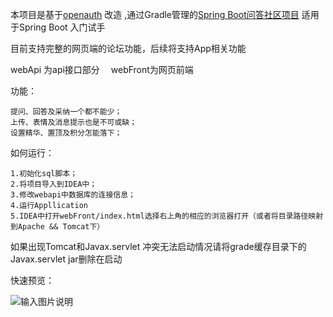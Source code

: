 本项目是基于[openauth](https://gitee.com/yubaolee/openauth.qa) 改造 ,通过Gradle管理的[Spring Boot问答社区项目](https://github.com/kotlings/openQa)
适用于Spring Boot 入门试手

目前支持完整的网页端的论坛功能，后续将支持App相关功能

webApi 为api接口部分&ensp;&ensp; webFront为网页前端

功能：

    提问、回答及采纳一个都不能少；
    上传、表情及消息提示也是不可或缺；
    设置精华、置顶及积分怎能落下；

如何运行：

    1.初始化sql脚本；
    2.将项目导入到IDEA中；
    3.修改webapi中数据库的连接信息；
    4.运行Appllication
    5.IDEA中打开webFront/index.html选择右上角的相应的浏览器打开（或者将目录路径映射到Apache && Tomcat下）
    
    
    

 如果出现Tomcat和Javax.servlet 冲突无法启动情况请将grade缓存目录下的Javax.servlet jar删除在启动
    

快速预览：

![输入图片说明](http://git.oschina.net/uploads/images/2017/0214/142742_1461ee99_362401.png "在这里输入图片标题")


